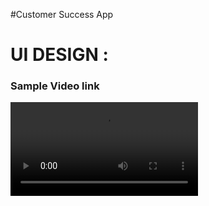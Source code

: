 #Customer Success App
# UI DESIGN : 

### Sample Video link
<video src="https://github.com/Ritikkumar992/customer_success_app/assets/75531808/6db05b7d-189f-44fe-bb3e-1017da205aae"></video>
